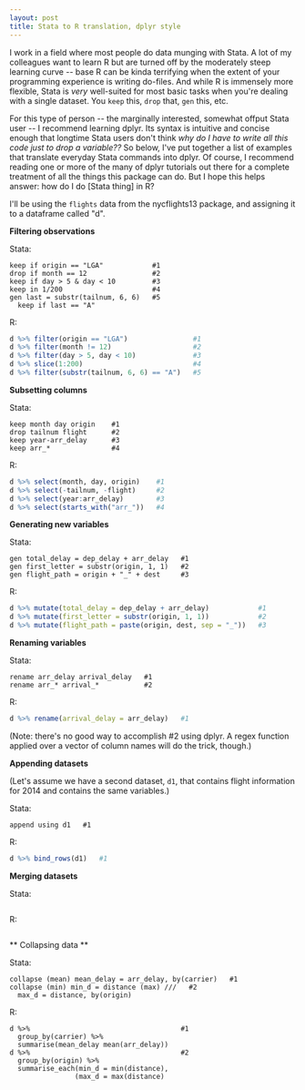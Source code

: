 ```yaml
--- 
layout: post 
title: Stata to R translation, dplyr style 
---
```


I work in a field where most people do data munging with Stata. A lot of my colleagues want to learn R but are turned off by the moderately steep learning curve -- base R can be kinda terrifying when the extent of your programming experience is writing do-files. And while R is immensely more flexible, Stata is *very* well-suited for most basic tasks when you're dealing with a single dataset. You `keep` this, `drop` that, `gen` this, etc.

For this type of person -- the marginally interested, somewhat offput Stata user -- I recommend learning dplyr. Its syntax is intuitive and concise enough that longtime Stata users don't think *why do I have to write all this code just to drop a variable??* So below, I've put together a list of examples that translate everyday Stata commands into dplyr. Of course, I recommend reading one or more of the many of dplyr tutorials out there for a complete treatment of all the things this package can do. But I hope this helps answer: how do I do [Stata thing] in R?

I'll be using the `flights` data from the nycflights13 package, and assigning it to a dataframe called "d".

**Filtering observations**

Stata:

```
keep if origin == "LGA"            #1
drop if month == 12                #2
keep if day > 5 & day < 10         #3
keep in 1/200                      #4
gen last = substr(tailnum, 6, 6)   #5
  keep if last == "A"  
```
R:

```R
d %>% filter(origin == "LGA")                #1
d %>% filter(month != 12)                    #2
d %>% filter(day > 5, day < 10)              #3
d %>% slice(1:200)                           #4
d %>% filter(substr(tailnum, 6, 6) == "A")   #5
```

**Subsetting columns**

Stata:

```
keep month day origin    #1
drop tailnum flight      #2
keep year-arr_delay      #3
keep arr_*               #4
```

R:

```R
d %>% select(month, day, origin)    #1
d %>% select(-tailnum, -flight)     #2
d %>% select(year:arr_delay)        #3
d %>% select(starts_with("arr_"))   #4
```

**Generating new variables**

Stata:

```
gen total_delay = dep_delay + arr_delay   #1
gen first_letter = substr(origin, 1, 1)   #2
gen flight_path = origin + "_" + dest     #3
```

R:

```R
d %>% mutate(total_delay = dep_delay + arr_delay)            #1
d %>% mutate(first_letter = substr(origin, 1, 1))            #2
d %>% mutate(flight_path = paste(origin, dest, sep = "_"))   #3
```

**Renaming variables** 

Stata:

```
rename arr_delay arrival_delay   #1
rename arr_* arrival_*           #2
```

R:

```R
d %>% rename(arrival_delay = arr_delay)   #1
```

(Note: there's no good way to accomplish #2 using dplyr. A regex function applied over a vector of column names will do the trick, though.)

**Appending datasets**

(Let's assume we have a second dataset, `d1`, that contains flight information for 2014 and contains the same variables.)

Stata:

```
append using d1   #1
```

R:

```R
d %>% bind_rows(d1)   #1
```

 **Merging datasets**
 
 Stata:
 
 ```
 
 ```
 
 R:
 
 ```
 
 ```

** Collapsing data **

Stata:

```
collapse (mean) mean_delay = arr_delay, by(carrier)   #1
collapse (min) min_d = distance (max) ///   #2
  max_d = distance, by(origin)  

```

R:

```
d %>%                                     #1
  group_by(carrier) %>%
  summarise(mean_delay mean(arr_delay))   
d %>%                                     #2
  group_by(origin) %>%
  summarise_each(min_d = min(distance),
                (max_d = max(distance)
  		        

```



